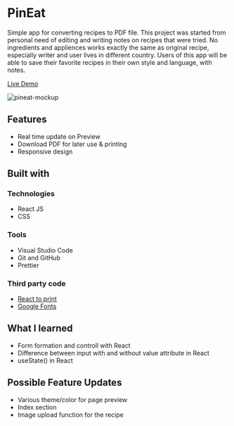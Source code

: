 # PinEat
Simple app for converting recipes to PDF file.
This project was started from personal need of editing and writing notes on recipes that were tried.
No ingredients and appliences works exactly the same as original recipe, especially writer and user lives in different country. 
Users of this app will be able to save their favorite recipes in their own style and language, with notes.

[Live Demo]([github.com/gregnb/react-to-print](https://pineat.netlify.app/))

![pineat-mockup](https://github.com/hyunique/pineat/assets/92627293/8cd6418e-7e35-4a08-8565-62e75f7e66db)



## Features
* Real time update on Preview
* Download PDF for later use & printing
* Responsive design
  
## Built with

### Technologies

* React JS
* CSS

### Tools

* Visual Studio Code
* Git and GitHub
* Prettier

### Third party code

* [React to print](github.com/gregnb/react-to-print)
* [Google Fonts](https://fonts.google.com)


##  What I learned

* Form formation and controll with React
* Difference between input with and without value attribute in React
* useState() in React

## Possible Feature Updates
* Various theme/color for page preview
* Index section
* Image upload function for the recipe

